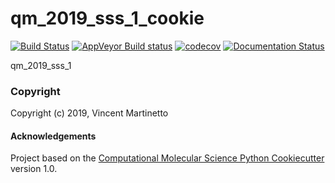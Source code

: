 qm_2019_sss_1_cookie
==============================
[//]: # (Badges)
[![Build Status](https://travis-ci.org/RonitS95/qm_2019_sss_1.svg?branch=universe)](https://travis-ci.org/RonitS95/qm_2019_sss_1)
[![AppVeyor Build status](https://ci.appveyor.com/api/projects/status/REPLACE_WITH_APPVEYOR_LINK/branch/master?svg=true)](https://ci.appveyor.com/project/REPLACE_WITH_OWNER_ACCOUNT/qm_2019_sss_1_cookie/branch/master)
[![codecov](https://codecov.io/gh/REPLACE_WITH_OWNER_ACCOUNT/qm_2019_sss_1_cookie/branch/master/graph/badge.svg)](https://codecov.io/gh/REPLACE_WITH_OWNER_ACCOUNT/qm_2019_sss_1_cookie/branch/master)
[![Documentation Status](https://readthedocs.org/projects/qm-sss-2019-1-semiempiricalhf/badge/?version=latest)](https://qm-sss-2019-1-semiempiricalhf.readthedocs.io/en/latest/?badge=latest)


qm_2019_sss_1

### Copyright

Copyright (c) 2019, Vincent Martinetto


#### Acknowledgements
 
Project based on the 
[Computational Molecular Science Python Cookiecutter](https://github.com/molssi/cookiecutter-cms) version 1.0.
